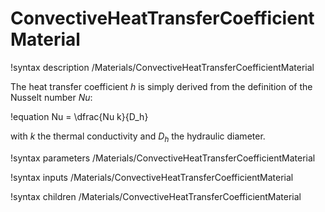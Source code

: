 # ConvectiveHeatTransferCoefficientMaterial

!syntax description /Materials/ConvectiveHeatTransferCoefficientMaterial

The heat transfer coefficient $h$ is simply derived from the definition of the Nusselt number $Nu$:

!equation
Nu = \dfrac{Nu k}{D_h}

with $k$ the thermal conductivity and $D_h$ the hydraulic diameter.

!syntax parameters /Materials/ConvectiveHeatTransferCoefficientMaterial

!syntax inputs /Materials/ConvectiveHeatTransferCoefficientMaterial

!syntax children /Materials/ConvectiveHeatTransferCoefficientMaterial
